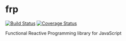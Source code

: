 frp
===

[![Build Status](https://travis-ci.org/dotdecimal/frp.svg?branch=master)](https://travis-ci.org/dotdecimal/frp)
[![Coverage Status](https://coveralls.io/repos/dotdecimal/frp/badge.png)](https://coveralls.io/r/dotdecimal/frp)

Functional Reactive Programming library for JavaScript 
